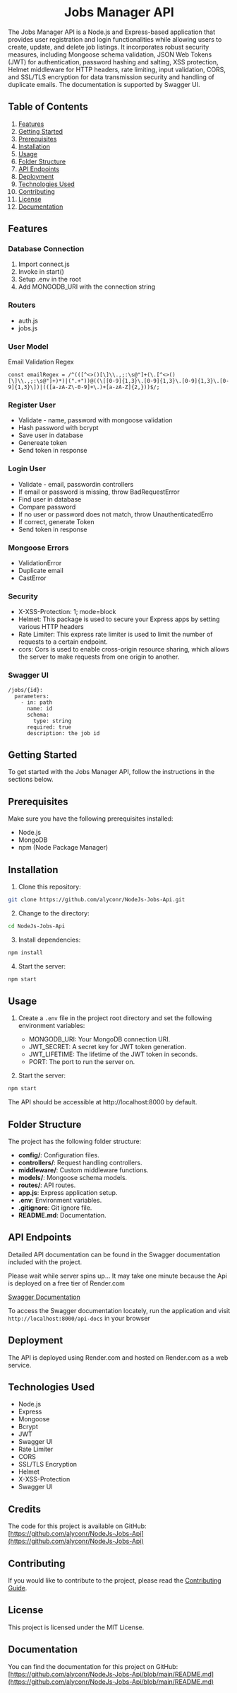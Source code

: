 <div style="color: #blue" align="center">
 <h1>Jobs Manager API</h1>
 </div>


The Jobs Manager API is a Node.js and Express-based application that provides user registration and login functionalities while allowing users to create, update, and delete job listings. It incorporates robust security measures, including Mongoose schema validation, JSON Web Tokens (JWT) for authentication, password hashing and salting, XSS protection, Helmet middleware for HTTP headers, rate limiting, input validation, CORS, and SSL/TLS encryption for data transmission security and handling of duplicate emails. The documentation is supported by Swagger UI.

## Table of Contents

1. [Features](#features)
2. [Getting Started](#getting-started)
3. [Prerequisites](#prerequisites)
4. [Installation](#installation)
5. [Usage](#usage)
6. [Folder Structure](#folder-structure)
7. [API Endpoints](#api-endpoints)
8. [Deployment](#deployment)
9. [Technologies Used](#technologies-used)
10. [Contributing](#contributing)
11. [License](#license)
12. [Documentation](#documentation)

## Features


### Database Connection

1. Import connect.js
2. Invoke in start()
3. Setup .env in the root
4. Add MONGODB_URI with the connection string

### Routers

* auth.js
* jobs.js

### User Model

Email Validation Regex 

```
const emailRegex = /^(([^<>()[\]\\.,;:\s@"]+(\.[^<>()[\]\\.,;:\s@"]+)*)|(".+"))@((\[[0-9]{1,3}\.[0-9]{1,3}\.[0-9]{1,3}\.[0-9]{1,3}\])|(([a-zA-Z\-0-9]+\.)+[a-zA-Z]{2,}))$/;
```

### Register User

* Validate - name, password with mongoose validation
* Hash password with bcrypt
* Save user in database
* Genereate token
* Send token in response

### Login User   

* Validate - email, passwordin controllers
* If email or password is missing, throw BadRequestError
* Find user in database
* Compare password
* If no user or password does not match, throw UnauthenticatedErro
* If correct, generate Token
* Send token in response

### Mongoose Errors

* ValidationError
* Duplicate email
* CastError

### Security

* X-XSS-Protection: 1; mode=block
* Helmet: This package is used to secure your Express apps by setting various HTTP headers 
* Rate Limiter: This express rate limiter is used to limit the number of requests to a certain endpoint.
* cors: Cors is used to enable cross-origin resource sharing, which allows the server to make requests from one   origin to another.

### Swagger UI

```
/jobs/{id}:
  parameters:
    - in: path
      name: id
      schema:
        type: string
      required: true
      description: the job id
```

## Getting Started

To get started with the Jobs Manager API, follow the instructions in the sections below.

## Prerequisites

Make sure you have the following prerequisites installed:

- Node.js
- MongoDB
- npm (Node Package Manager)

## Installation

1. Clone this repository:

```bash
git clone https://github.com/alyconr/NodeJs-Jobs-Api.git
```
2. Change to the directory:
```bash
cd NodeJs-Jobs-Api
```
3. Install dependencies:
```bash
npm install
```
4. Start the server:
```bash
npm start
```

## Usage

1. Create a `.env` file in the project root directory and set the following environment variables:

   * MONGODB_URI: Your MongoDB connection URI.
   * JWT_SECRET: A secret key for JWT token generation.
   * JWT_LIFETIME: The lifetime of the JWT token in seconds.
   * PORT: The port to run the server on.

2. Start the server:
```bash
npm start
```
The API should be accessible at http://localhost:8000 by default.

## Folder Structure

The project has the following folder structure:

- **config/**: Configuration files.
- **controllers/**: Request handling controllers.
- **middleware/**: Custom middleware functions.
- **models/**: Mongoose schema models.
- **routes/**: API routes.
- **app.js**: Express application setup.
- **.env**: Environment variables.
- **.gitignore**: Git ignore file.
- **README.md**: Documentation.


## API Endpoints

Detailed API documentation can be found in the Swagger documentation included with the project.

Please wait while server spins up... It may take one minute because the Api is deployed on a free tier of Render.com

[Swagger Documentation](https://jobs-manager-api-892z.onrender.com/)


To access the Swagger documentation locately, run the application and visit `http://localhost:8000/api-docs` in your browser

## Deployment

The API is deployed using Render.com  and hosted on Render.com as a web service.

## Technologies Used

- Node.js
- Express
- Mongoose
- Bcrypt
- JWT
- Swagger UI
- Rate Limiter
- CORS
- SSL/TLS Encryption
- Helmet
- X-XSS-Protection
- Swagger UI

## Credits

The code for this project is available on GitHub: [https://github.com/alyconr/NodeJs-Jobs-Api](https://github.com/alyconr/NodeJs-Jobs-Api)

## Contributing

If you would like to contribute to the project, please read the [Contributing Guide](https://github.com/alyconr/NodeJs-Jobs-Api/blob/main/CONTRIBUTING.md).

## License

This project is licensed under the MIT License.

## Documentation

You can find the documentation for this project on GitHub: [https://github.com/alyconr/NodeJs-Jobs-Api/blob/main/README.md](https://github.com/alyconr/NodeJs-Jobs-Api/blob/main/README.md)